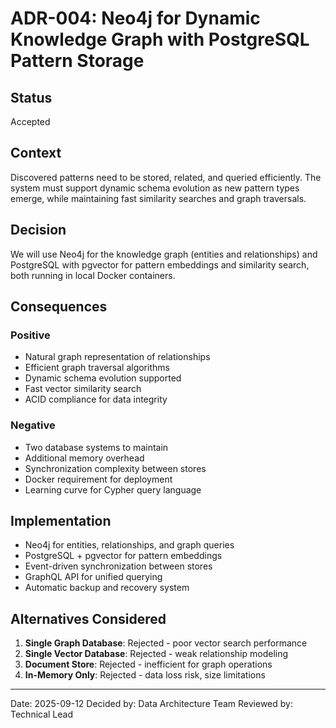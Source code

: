 # ADR-004: Neo4j for Dynamic Knowledge Graph with PostgreSQL Pattern Storage

## Status
Accepted

## Context
Discovered patterns need to be stored, related, and queried efficiently. The system must support dynamic schema evolution as new pattern types emerge, while maintaining fast similarity searches and graph traversals.

## Decision
We will use Neo4j for the knowledge graph (entities and relationships) and PostgreSQL with pgvector for pattern embeddings and similarity search, both running in local Docker containers.

## Consequences

### Positive
- Natural graph representation of relationships
- Efficient graph traversal algorithms
- Dynamic schema evolution supported
- Fast vector similarity search
- ACID compliance for data integrity

### Negative
- Two database systems to maintain
- Additional memory overhead
- Synchronization complexity between stores
- Docker requirement for deployment
- Learning curve for Cypher query language

## Implementation
- Neo4j for entities, relationships, and graph queries
- PostgreSQL + pgvector for pattern embeddings
- Event-driven synchronization between stores
- GraphQL API for unified querying
- Automatic backup and recovery system

## Alternatives Considered
1. **Single Graph Database**: Rejected - poor vector search performance
2. **Single Vector Database**: Rejected - weak relationship modeling
3. **Document Store**: Rejected - inefficient for graph operations
4. **In-Memory Only**: Rejected - data loss risk, size limitations

---
Date: 2025-09-12
Decided by: Data Architecture Team
Reviewed by: Technical Lead